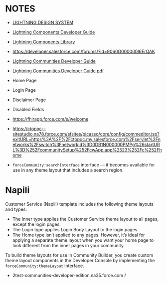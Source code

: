 # NOTES
* [LIGHTNING DESIGN SYSTEM](https://www.lightningdesignsystem.com/)
* [Lightning Components Developer Guide](https://developer.salesforce.com/docs/atlas.en-us.212.0.lightning.meta/lightning/component_library.htm)
* [Lightning Components Library](https://developer.salesforce.com/docs/component-library)
* https://developer.salesforce.com/forums/?id=9060G000000I6ErQAK 
* [Lightning Communities Developer Guide](https://developer.salesforce.com/docs/atlas.en-us.communities_dev.meta/communities_dev/communities_dev_customize_theme.htm)
* [Lightning Communities Developer Guide pdf](https://resources.docs.salesforce.com/210/latest/en-us/sfdc/pdf/communities_dev.pdf)

* Home Page
* Login Page
* Disclaimer Page
* Disabled Fields
* https://fhirapp.force.com/s/welcome
* https://ctopoc--sitestudio.na78.force.com/sfsites/picasso/core/config/commeditor.jsp?exitURL=https%3A%2F%2Fctopoc.my.salesforce.com%2Fservlet%2Fnetworks%2Fswitch%3FnetworkId%3D0DB1N000000PMPg%26startURL%3D%252FcommunitySetup%252FcwApp.app%2523%252Fc%252Fhome
* `forceCommunity:searchInterface` interface — it becomes available for use in any theme layout that includes a search region.


# Napili
Customer Service (Napili) template includes the following theme layouts and types:
* The Inner type applies the Customer Service theme layout to all pages, except the login pages.
* The Login type applies Login Body Layout to the login pages.
* The Home type isn’t applied to any pages. However, it’s ideal for applying a separate theme layout when you want your home page to look different from the inner pages in your community.

To build theme layouts for use in Community Builder, you create custom theme layout components in the Developer Console by implementing the `forceCommunity:themeLayout` interface.

* 2test-communities-developer-edition.na35.force.com /
